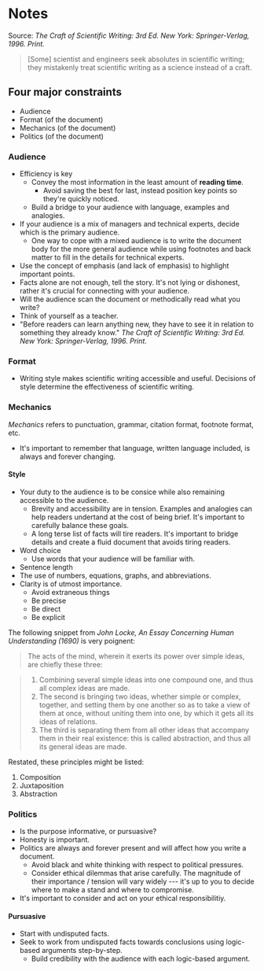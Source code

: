 # Notes

Source: _The Craft of Scientific Writing: 3rd Ed. New York: Springer-Verlag, 1996. Print._

> [Some] scientist and engineers seek absolutes in scientific writing; they mistakenly treat scientific writing as a science instead of a craft.

## Four major constraints
- Audience
- Format (of the document)
- Mechanics (of the document)
- Politics (of the document)

### Audience
-  Efficiency is key
    -  Convey the most information in the least amount of **reading time**.
        -  Avoid saving the best for last, instead position key points so they're quickly noticed.
    -  Build a bridge to your audience with language, examples and analogies.
-  If your audience is a mix of managers and technical experts, decide which is the primary audience.
    -  One way to cope with a mixed audience is to write the document body for the more general audience while using footnotes and back matter to fill in the details for technical experts.
-  Use the concept of emphasis (and lack of emphasis) to highlight important points.
-  Facts alone are not enough, tell the story. It's not lying or dishonest, rather it's crucial for connecting with your audience.
-  Will the audience scan the document or methodically read what you write?
-  Think of yourself as a teacher.
-  "Before readers can learn anything new, they have to see it in relation to something they already know." _The Craft of Scientific Writing: 3rd Ed. New York: Springer-Verlag, 1996. Print._

### Format
-  Writing style makes scientific writing accessible and useful. Decisions of style determine the effectiveness of scientific writing.

### Mechanics

_Mechanics_ refers to punctuation, grammar, citation format, footnote format, etc.

-  It's important to remember that language, written language included, is always and forever changing.

#### Style
-  Your duty to the audience is to be consice while also remaining accessible to the audience.
    -  Brevity and accessibility are in tension. Examples and analogies can help readers undertand at the cost of being brief. It's important to carefully balance these goals.
    -  A long terse list of facts will tire readers. It's important to bridge details and create a fluid document that avoids tiring readers.
-  Word choice
    -  Use words that your audience will be familiar with.
-  Sentence length
-  The use of numbers, equations, graphs, and abbreviations.
-  Clarity is of utmost importance.
    -  Avoid extraneous things
    -  Be precise
    -  Be direct
    -  Be explicit

The following snippet from _John Locke, An Essay Concerning Human Understanding (1690)_ is very poignent:

> The acts of the mind, wherein it exerts its power over simple ideas, are chiefly these three:

>  1. Combining several simple ideas into one compound one, and thus all complex ideas are made.
>   2. The second is bringing two ideas, whether simple or complex, together, and setting them by one another so as to take a view of them at once, without uniting them into one, by which it gets all its ideas of relations.
>  3. The third is separating them from all other ideas that accompany them in their real existence: this is called abstraction, and thus all its general ideas are made.

Restated, these principles might be listed:

1.  Composition
2.  Juxtaposition
3.  Abstraction


### Politics
-  Is the purpose informative, or pursuasive?
-  Honesty is important.
-  Politics are always and forever present and will affect how you write a document.
    -  Avoid black and white thinking with respect to political pressures.
    -  Consider ethical dilemmas that arise carefully. The magnitude of their importance / tension will vary widely --- it's up to you to decide where to make a stand and where to compromise.
-  It's important to consider and act on your ethical responsibilitiy.

#### Pursuasive
-  Start with undisputed facts.
-  Seek to work from undisputed facts towards conclusions using logic-based arguments step-by-step.
    -  Build credibility with the audience with each logic-based argument.
